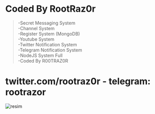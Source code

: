 # Coded By RootRaz0r

> -Secret Messaging System <br/>
> -Channel System <br/>
> -Register System (MongoDB)  <br/>
> -Youtube System  <br/>
> -Twitter Notification System  <br/>
> -Telegram Notification System  <br/>
> -NodeJS System Full  <br/>
> -Coded By R00TRAZ0R <br/>

# twitter.com/rootraz0r - telegram: rootrazor

![resim](https://i.hizliresim.com/PzI6Ec.png)
